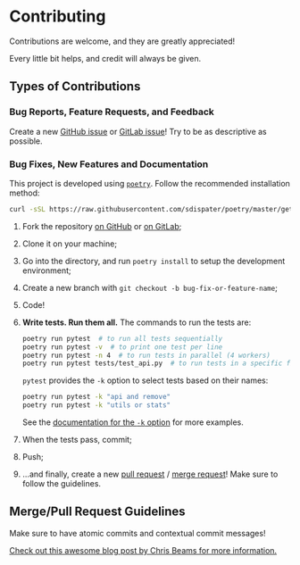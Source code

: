 # Contributing
Contributions are welcome, and they are greatly appreciated!

Every little bit helps, and credit will always be given.

## Types of Contributions

### Bug Reports, Feature Requests, and Feedback
Create a new [GitHub issue][1] or [GitLab issue][2]! Try to be as descriptive as possible.

### Bug Fixes, New Features and Documentation
This project is developed using [`poetry`](https://github.com/sdispater/poetry).
Follow the recommended installation method:

```bash
curl -sSL https://raw.githubusercontent.com/sdispater/poetry/master/get-poetry.py | python
```

1. Fork the repository [on GitHub][3] or [on GitLab][4];
1. Clone it on your machine;
1. Go into the directory, and run `poetry install` to setup the development environment;
1. Create a new branch with `git checkout -b bug-fix-or-feature-name`;
1. Code!
1. **Write tests. Run them all.** The commands to run the tests are:
   ```bash
   poetry run pytest  # to run all tests sequentially
   poetry run pytest -v  # to print one test per line
   poetry run pytest -n 4  # to run tests in parallel (4 workers)
   poetry run pytest tests/test_api.py  # to run tests in a specific file
   ```
  
   `pytest` provides the `-k` option to select tests based on their names:
   
   ```bash
   poetry run pytest -k "api and remove"
   poetry run pytest -k "utils or stats"
   ``` 
   
   See the [documentation for the `-k` option][5] for more examples.

7. When the tests pass, commit;
8. Push;
9. ...and finally, create a new [pull request][6] / [merge request][7]!
   Make sure to follow the guidelines.

## Merge/Pull Request Guidelines
Make sure to have atomic commits and contextual commit messages!

[Check out this awesome blog post by Chris Beams for more information.][8]

[1]: https://github.com/pawamoy/git-changelog/issues/new
[2]: https://gitlab.com/pawamoy/git-changelog/issues/new
[3]: https://github.com/pawamoy/git-changelog
[4]: https://gitlab.com/pawamoy/git-changelog
[5]: https://docs.pytest.org/en/latest/example/markers.html#using-k-expr-to-select-tests-based-on-their-name
[6]: https://github.com/pawamoy/git-changelog/compare
[7]: https://gitlab.com/pawamoy/git-changelog/compare
[8]: http://chris.beams.io/posts/git-commit/
